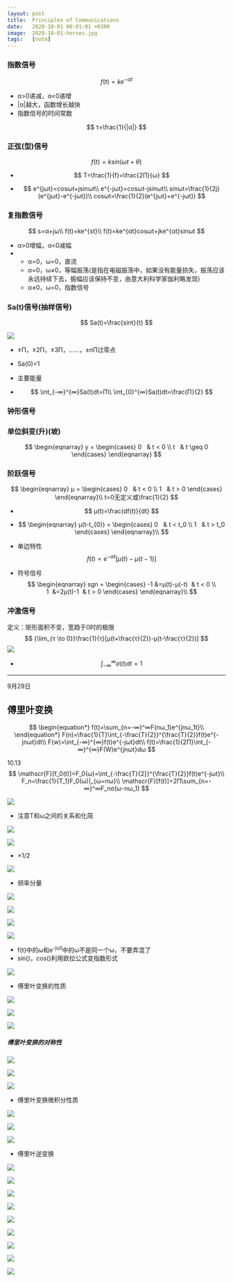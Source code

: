 ```yaml
---
layout: post
title:  Principles of Communications
date:   2020-10-01 00:01:01 +0300
image:  2020-10-01-horses.jpg
tags:   [note]
---
```


### 指数信号

$$
f(t)=ke^{-αt}
$$

* α>0递减，α<0递增
* |α|越大，函数增长越快
* 指数信号的时间常数

$$
τ=\frac{1}{|α|}
$$

### 正弦(型)信号

$$
f(t)=ksin(ωt+θ)
$$

* $$
  T=\frac{1}{f}=\frac{2Π}{ω}
  $$

  

* $$
  e^{jωt}=cosωt+jsinωt\\
  e^{-jωt}=cosωt-jsinωt\\
  sinωt=\frac{1}{2j}(e^{jωt}-e^{-jωt})\\
  cosωt=\frac{1}{2}(e^{jωt}+e^{-jωt})
  $$

### 复指数信号

$$
s=α+jω\\
f(t)=ke^{st}\\
f(t)=ke^{αt}cosωt+jke^{αt}sinωt
$$

* α>0增幅，α<0减幅
* * α=0，ω=0，直流
  * α=0，ω≠0，等幅振荡(是指在电磁振荡中，如果没有能量损失，振荡应该永远持续下去，振幅应该保持不变，由意大利科学家伽利略发现)
  * α≠0，ω=0，指数信号

### Sa(t)信号(抽样信号)

$$
Sa(t)=\frac{sint}{t}
$$

![]({{site.baseurl}}/img/2020-10-01-sa.jpg)

* ±Π，±2Π，±3Π，……，±nΠ过零点

* Sa(0)=1

* 主要能量

* $$
  \int_{-∞}^{∞}Sa(t)dt=Π\\
  \int_{0}^{∞}Sa(t)dt=\frac{Π}{2}
  $$

  

### 钟形信号

### 单位斜变(升)(坡)

$$
\begin{eqnarray}
y =
\begin{cases}
0   & t < 0 \\
t   & t \geq 0
\end{cases}
\end{eqnarray}
$$

### 阶跃信号
$$
\begin{eqnarray}
μ =
\begin{cases}
0   & t < 0 \\
1   & t > 0
\end{cases}
\end{eqnarray}\\
t=0无定义或\frac{1}{2}
$$

* $$
  μ(t)=\frac{df(t)}{dt}
  $$

* $$
  \begin{eqnarray}
  μ(t-t_{0}) =
  \begin{cases}
  0   & t < t_0 \\
  1   & t > t_0
  \end{cases}
  \end{eqnarray}\\
  $$

* 单边特性
  $$
  f(t)=e^{-αt}[μ(t)-μ(t-1)]
  $$

* 符号信号
  $$
  \begin{eqnarray}
  sgn =
  \begin{cases}
  -1 &=μ(t)-μ(-t)  & t < 0 \\
  1  &=2μ(t)-1     & t > 0
  \end{cases}
  \end{eqnarray}\\
  $$
  

### 冲激信号

定义：矩形面积不变，宽趋于0时的极限
$$
{\lim_{τ \to 0}}\frac{1}{τ}[μ(t+\frac{τ}{2})-μ(t-\frac{τ}{2})]
$$
![]({{site.baseurl}}/img/2020-10-01-chongji.jpg)

* $$
  \int_{-∞}^{∞}σ(t)dt=1
  $$

  

--------------------------------

9月29日

## 傅里叶变换

$$
\begin{equation*}
f(t)=\sum_{n=-∞}^∞F(nω_1)e^{jnω_1t}\\
\end{equation*}
F(n)=\frac{1}{T}\int_{-\frac{T}{2}}^{\frac{T}{2}}f(t)e^{-jnωt}dt\\
F(w)=\int_{-∞}^{∞}f(t)e^{-jωt}dt\\
f(t)=\frac{1}{2Π}\int_{-∞}^{∞}F(W)e^{jnωt}dω
$$

10.13
$$
\mathscr{F}[f_0(t)]=F_0(ω)=\int_{-\frac{T}{2}}^{\frac{T}{2}}f(t)e^{-jωt}\\
F_n=\frac{1}{T_1}F_0(ω)|_{ω=nω}\\
\mathscr{F}[f(t)]=2Π\sum_{n=-∞}^∞F_nσ(ω-nω_1)
$$

![]({{site.baseurl}}/img/2020-10-18-1.jpg)

* 注意T和ω之间的关系和化简

![]({{site.baseurl}}/img/2020-10-18-2.jpg)

![]({{site.baseurl}}/img/2020-10-18-3.jpg)

* ×1/2

![]({{site.baseurl}}/img/2020-10-18-4.jpg)

* 频率分量

![]({{site.baseurl}}/img/2020-10-18-5.jpg)

![]({{site.baseurl}}/img/2020-10-18-6.jpg)

![]({{site.baseurl}}/img/2020-10-18-7.jpg)

![]({{site.baseurl}}/img/2020-10-18-8.jpg)

* f(t)中的ω和e<sup>-jωt</sup>中的ω不是同一个ω，不要弄混了
* sin()，cos()利用欧拉公式变指数形式

![]({{site.baseurl}}/img/2020-10-18-9.jpg)

* 傅里叶变换的性质

![]({{site.baseurl}}/img/2020-10-18-10.jpg)

![]({{site.baseurl}}/img/2020-10-18-11.jpg)

![]({{site.baseurl}}/img/2020-10-18-12.jpg)

##### 傅里叶变换的对称性

![]({{site.baseurl}}/img/2020-10-18-13.jpg)

![]({{site.baseurl}}/img/2020-10-18-14.jpg)

![]({{site.baseurl}}/img/2020-10-18-15.jpg)

* 傅里叶变换微积分性质

![]({{site.baseurl}}/img/2020-10-18-16.jpg)

![]({{site.baseurl}}/img/2020-10-18-17.jpg)

![]({{site.baseurl}}/img/2020-10-18-18.jpg)

* 傅里叶逆变换

![]({{site.baseurl}}/img/2020-10-18-19.jpg)

![]({{site.baseurl}}/img/2020-10-18-20.jpg)

![]({{site.baseurl}}/img/2020-10-18-21.jpg)

![]({{site.baseurl}}/img/2020-10-18-22.jpg)

![]({{site.baseurl}}/img/2020-10-18-23.jpg)

![]({{site.baseurl}}/img/2020-10-18-24.jpg)

![]({{site.baseurl}}/img/2020-10-18-25.jpg)

![]({{site.baseurl}}/img/2020-10-18-26.jpg)

![]({{site.baseurl}}/img/2020-10-18-27.jpg)